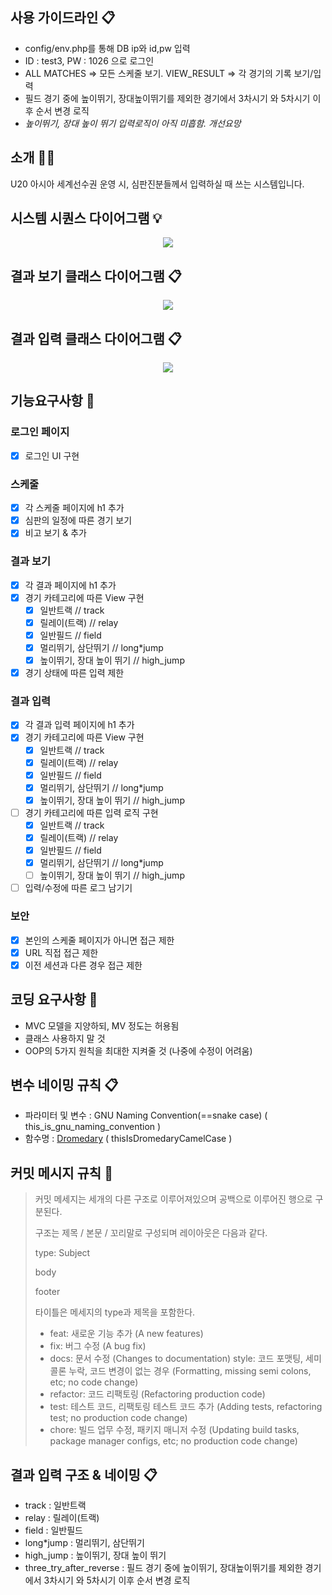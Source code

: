 ## 사용 가이드라인 📋

- config/env.php를 통해 DB ip와 id,pw 입력
- ID : test3, PW : 1026 으로 로그인
- ALL MATCHES => 모든 스케줄 보기. VIEW_RESULT => 각 경기의 기록 보기/입력
- 필드 경기 중에 높이뛰기, 장대높이뛰기를 제외한 경기에서 3차시기 와 5차시기 이후 순서 변경 로직
- _높이뛰기, 장대 높이 뛰기 입력로직이 아직 미흡함. 개선요망_

## 소개 💁‍♂️

U20 아시아 세계선수권 운영 시, 심판진분들께서 입력하실 때 쓰는 시스템입니다.

## 시스템 시퀀스 다이어그램 💡

<p align="center">
  <img src="https://user-images.githubusercontent.com/75259783/216961152-dff1a093-ec73-4765-a70d-2047a57a1057.png">
</p>

## 결과 보기 클래스 다이어그램 📋

<p align="center">
  <img src="https://user-images.githubusercontent.com/75259783/217498463-b1fd4beb-9faa-4151-843e-efc80fab34c3.png">
</p>

## 결과 입력 클래스 다이어그램 📋

<p align="center">
  <img src="https://user-images.githubusercontent.com/75259783/217498484-c4abbcae-8fa4-441d-9bb2-7661339ca43f.png">
</p>

## 기능요구사항 🎯

### 로그인 페이지

- [x] 로그인 UI 구현

### 스케줄

- [x] 각 스케줄 페이지에 h1 추가
- [x] 심판의 일정에 따른 경기 보기
- [x] 비고 보기 & 추가

### 결과 보기

- [x] 각 결과 페이지에 h1 추가
- [x] 경기 카테고리에 따른 View 구현
  - [x] 일반트랙 // track
  - [x] 릴레이(트랙) // relay
  - [x] 일반필드 // field
  - [x] 멀리뛰기, 삼단뛰기 // long\*jump
  - [x] 높이뛰기, 장대 높이 뛰기 // high_jump
- [x] 경기 상태에 따른 입력 제한

### 결과 입력

- [x] 각 결과 입력 페이지에 h1 추가
- [x] 경기 카테고리에 따른 View 구현
  - [x] 일반트랙 // track
  - [x] 릴레이(트랙) // relay
  - [x] 일반필드 // field
  - [x] 멀리뛰기, 삼단뛰기 // long\*jump
  - [x] 높이뛰기, 장대 높이 뛰기 // high_jump
- [ ] 경기 카테고리에 따른 입력 로직 구현
  - [x] 일반트랙 // track
  - [x] 릴레이(트랙) // relay
  - [x] 일반필드 // field
  - [x] 멀리뛰기, 삼단뛰기 // long\*jump
  - [ ] 높이뛰기, 장대 높이 뛰기 // high_jump
- [ ] 입력/수정에 따른 로그 남기기

### 보안

- [x] 본인의 스케줄 페이지가 아니면 접근 제한
- [x] URL 직접 접근 제한
- [x] 이전 세션과 다른 경우 접근 제한

## 코딩 요구사항 🙏

- MVC 모델을 지양하되, MV 정도는 허용됨
- 클래스 사용하지 말 것
- OOP의 5가지 원칙을 최대한 지켜줄 것 (나중에 수정이 어려움)

## 변수 네이밍 규칙 📋

- 파라미터 및 변수 : GNU Naming Convention(==snake case) ( this_is_gnu_naming_convention )
- 함수명 : [Dromedary](https://en.wikipedia.org/wiki/Dromedary) ( thisIsDromedaryCamelCase )

## 커밋 메시지 규칙 💬

> 커밋 메세지는 세개의 다른 구조로 이루어져있으며 공백으로 이루어진 행으로 구분된다.
>
> 구조는 제목 / 본문 / 꼬리말로 구성되며 레이아웃은 다음과 같다.
>
> type: Subject
>
> body
>
> footer
>
> 타이틀은 메세지의 type과 제목을 포함한다.
>
> - feat: 새로운 기능 추가 (A new features)
> - fix: 버그 수정 (A bug fix)
> - docs: 문서 수정 (Changes to documentation)
>   style: 코드 포맷팅, 세미콜론 누락, 코드 변경이 없는 경우 (Formatting, missing semi colons, etc; no code change)
> - refactor: 코드 리팩토링 (Refactoring production code)
> - test: 테스트 코드, 리팩토링 테스트 코드 추가 (Adding tests, refactoring test; no production code change)
> - chore: 빌드 업무 수정, 패키지 매니저 수정 (Updating build tasks, package manager configs, etc; no production code change)

## 결과 입력 구조 & 네이밍 📋

- track : 일반트랙
- relay : 릴레이(트랙)
- field : 일반필드
- long\*jump : 멀리뛰기, 삼단뛰기
- high_jump : 높이뛰기, 장대 높이 뛰기
- three_try_after_reverse : 필드 경기 중에 높이뛰기, 장대높이뛰기를 제외한 경기에서 3차시기 와 5차시기 이후 순서 변경 로직
